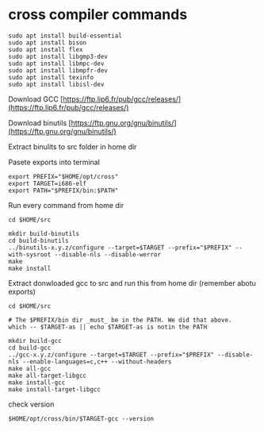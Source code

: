 # cross compiler commands

```
sudo apt install build-essential
sudo apt install bison
sudo apt install flex
sudo apt install libgmp3-dev
sudo apt install libmpc-dev
sudo apt install libmpfr-dev
sudo apt install texinfo
sudo apt install libisl-dev
```

Download GCC [https://ftp.lip6.fr/pub/gcc/releases/](https://ftp.lip6.fr/pub/gcc/releases/)

Download binutils [https://ftp.gnu.org/gnu/binutils/](https://ftp.gnu.org/gnu/binutils/)

Extract binulits to src folder in home dir

Pasete exports into terminal

```
export PREFIX="$HOME/opt/cross"
export TARGET=i686-elf
export PATH="$PREFIX/bin:$PATH"
```

Run every command from home dir

```
cd $HOME/src

mkdir build-binutils
cd build-binutils
../binutils-x.y.z/configure --target=$TARGET --prefix="$PREFIX" --with-sysroot --disable-nls --disable-werror
make
make install
```

Extract donwloaded gcc to src and run this from home dir (remember abotu exports)

```
cd $HOME/src

# The $PREFIX/bin dir _must_ be in the PATH. We did that above.
which -- $TARGET-as || echo $TARGET-as is notin the PATH

mkdir build-gcc
cd build-gcc
../gcc-x.y.z/configure --target=$TARGET --prefix="$PREFIX" --disable-nls --enable-languages=c,c++ --without-headers
make all-gcc
make all-target-libgcc
make install-gcc
make install-target-libgcc
```

check version

```
$HOME/opt/cross/bin/$TARGET-gcc --version
```